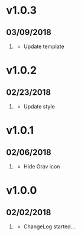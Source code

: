 # v1.0.3
## 03/09/2018

1. [](#improved)
    * Update template

# v1.0.2
## 02/23/2018

1. [](#improved)
    * Update style

# v1.0.1
## 02/06/2018

1. [](#new)
    * Hide Grav icon

# v1.0.0
## 02/02/2018

1. [](#new)
    * ChangeLog started...
